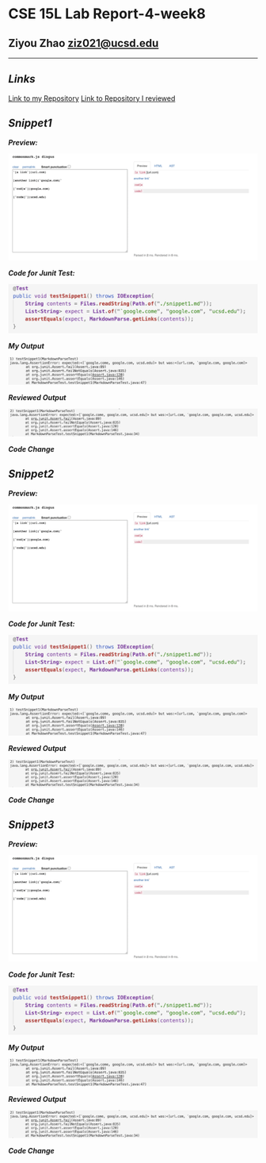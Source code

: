 __CSE 15L Lab Report-4-week8__
=========
## Ziyou Zhao ziz021@ucsd.edu

***
## _**Links**_

[Link to my Repository](https://github.com/Jameszzyyyyy/markdown-parse)
[Link to Repository I reviewed](https://github.com/AchuthKrishna/markdown-parse)

## _**Snippet1**_

_**Preview:**_

![Image](https://github.com/Jameszzyyyyy/cse15l-lab-reports/blob/main/lab4/report4-snippet1-preview.png?raw=true)

_**Code for Junit Test:**_

![Image](https://github.com/Jameszzyyyyy/cse15l-lab-reports/blob/main/lab4/report4-snippet1-test.png?raw=true)

_**My Output**_

![Image](https://github.com/Jameszzyyyyy/cse15l-lab-reports/blob/main/lab4/report4-snippet1-my-output.png?raw=true)

_**Reviewed Output**_

![Image](https://github.com/Jameszzyyyyy/cse15l-lab-reports/blob/main/lab4/report4-snippet1-reviewed-output.png?raw=true)

_**Code Change**_



## _**Snippet2**_

_**Preview:**_

![Image](https://github.com/Jameszzyyyyy/cse15l-lab-reports/blob/main/lab4/report4-snippet1-preview.png?raw=true)

_**Code for Junit Test:**_

![Image](https://github.com/Jameszzyyyyy/cse15l-lab-reports/blob/main/lab4/report4-snippet1-test.png?raw=true)

_**My Output**_

![Image](https://github.com/Jameszzyyyyy/cse15l-lab-reports/blob/main/lab4/report4-snippet1-my-output.png?raw=true)

_**Reviewed Output**_

![Image](https://github.com/Jameszzyyyyy/cse15l-lab-reports/blob/main/lab4/report4-snippet1-reviewed-output.png?raw=true)

_**Code Change**_



## _**Snippet3**_

_**Preview:**_

![Image](https://github.com/Jameszzyyyyy/cse15l-lab-reports/blob/main/lab4/report4-snippet1-preview.png?raw=true)

_**Code for Junit Test:**_

![Image](https://github.com/Jameszzyyyyy/cse15l-lab-reports/blob/main/lab4/report4-snippet1-test.png?raw=true)

_**My Output**_

![Image](https://github.com/Jameszzyyyyy/cse15l-lab-reports/blob/main/lab4/report4-snippet1-my-output.png?raw=true)

_**Reviewed Output**_

![Image](https://github.com/Jameszzyyyyy/cse15l-lab-reports/blob/main/lab4/report4-snippet1-reviewed-output.png?raw=true)

_**Code Change**_

